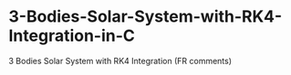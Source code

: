 # 3-Bodies-Solar-System-with-RK4-Integration-in-C
3 Bodies Solar System with RK4 Integration (FR comments)

